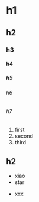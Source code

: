 

# h1


## h2


### h3


#### h4

##### h5

###### h6
###### h7

1. first
2. second
3. third


## h2
* xiao
* star
+ xxx
